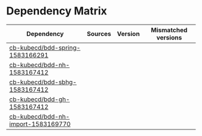# Dependency Matrix

Dependency | Sources | Version | Mismatched versions
---------- | ------- | ------- | -------------------
[cb-kubecd/bdd-spring-1583166291](https://github.com/cb-kubecd/bdd-spring-1583166291.git) |  | []() | 
[cb-kubecd/bdd-nh-1583167412](https://github.com/cb-kubecd/bdd-nh-1583167412.git) |  | []() | 
[cb-kubecd/bdd-sbhg-1583167412](https://github.com/cb-kubecd/bdd-sbhg-1583167412.git) |  | []() | 
[cb-kubecd/bdd-gh-1583167412](https://github.com/cb-kubecd/bdd-gh-1583167412.git) |  | []() | 
[cb-kubecd/bdd-nh-import-1583169770](https://github.com/cb-kubecd/bdd-nh-import-1583169770.git) |  | []() | 
